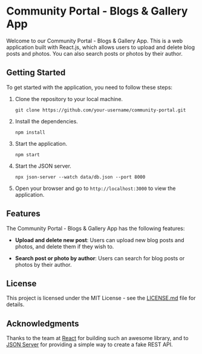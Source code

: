 

# Community Portal - Blogs & Gallery App

Welcome to our Community Portal - Blogs & Gallery App. This is a web application built with React.js, which allows users to upload and delete blog posts and photos. You can also search posts or photos by their author.

## Getting Started

To get started with the application, you need to follow these steps:

1. Clone the repository to your local machine.

   ```
   git clone https://github.com/your-username/community-portal.git
   ```

2. Install the dependencies.

   ```
   npm install
   ```

3. Start the application.

   ```
   npm start
   ```

4. Start the JSON server.

   ```
   npx json-server --watch data/db.json --port 8000
   ```

5. Open your browser and go to `http://localhost:3000` to view the application.

## Features

The Community Portal - Blogs & Gallery App has the following features:

- **Upload and delete new post**: Users can upload new blog posts and photos, and delete them if they wish to.

- **Search post or photo by author**: Users can search for blog posts or photos by their author.

## License

This project is licensed under the MIT License - see the [LICENSE.md](https://github.com/your-username/community-portal/blob/main/LICENSE.md) file for details.

## Acknowledgments

Thanks to the team at [React](https://reactjs.org/) for building such an awesome library, and to [JSON Server](https://github.com/typicode/json-server) for providing a simple way to create a fake REST API.
